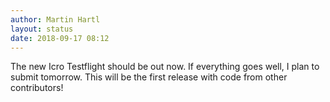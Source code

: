 ```yaml
---
author: Martin Hartl
layout: status
date: 2018-09-17 08:12
---
```

The new Icro Testflight should be out now. If everything goes well, I plan to submit tomorrow.
This will be the first release with code from other contributors!